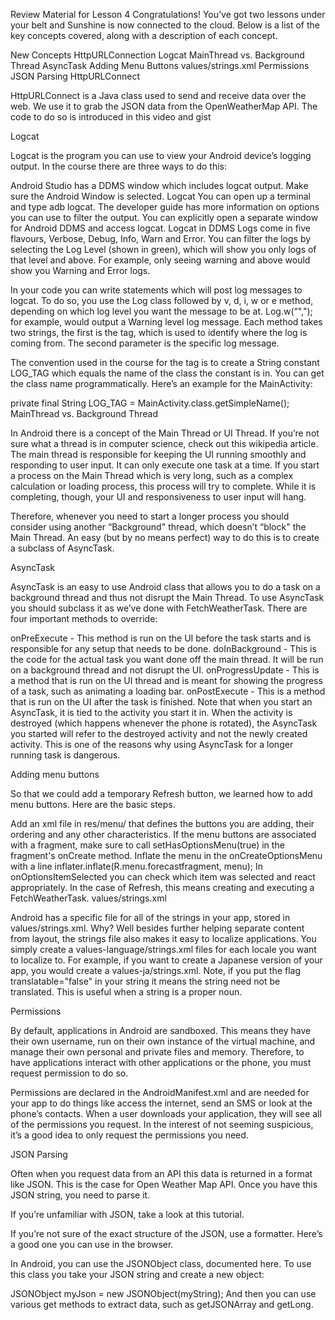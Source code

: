 Review Material for Lesson 4
Congratulations! You’ve got two lessons under your belt and Sunshine is now connected to the cloud. Below is a list of the key concepts covered, along with a description of each concept.

New Concepts
HttpURLConnection
Logcat
MainThread vs. Background Thread
AsyncTask
Adding Menu Buttons
values/strings.xml
Permissions
JSON Parsing
HttpURLConnect

HttpURLConnect is a Java class used to send and receive data over the web. We use it to grab the JSON data from the OpenWeatherMap API. The code to do so is introduced in this video and gist

Logcat

Logcat is the program you can use to view your Android device’s logging output. In the course there are three ways to do this:

Android Studio has a DDMS window which includes logcat output. Make sure the Android Window is selected. Logcat
You can open up a terminal and type adb logcat. The developer guide has more information on options you can use to filter the output.
You can explicitly open a separate window for Android DDMS and access logcat. Logcat in DDMS
Logs come in five flavours, Verbose, Debug, Info, Warn and Error. You can filter the logs by selecting the Log Level (shown in green), which will show you only logs of that level and above. For example, only seeing warning and above would show you Warning and Error logs.

In your code you can write statements which will post log messages to logcat. To do so, you use the Log class followed by v, d, i, w or e method, depending on which log level you want the message to be at. Log.w(“","); for example, would output a Warning level log message. Each method takes two strings, the first is the tag, which is used to identify where the log is coming from. The second parameter is the specific log message.

The convention used in the course for the tag is to create a String constant LOG_TAG which equals the name of the class the constant is in. You can get the class name programmatically. Here’s an example for the MainActivity:

private final String LOG_TAG = MainActivity.class.getSimpleName();
MainThread vs. Background Thread

In Android there is a concept of the Main Thread or UI Thread. If you’re not sure what a thread is in computer science, check out this wikipedia article. The main thread is responsible for keeping the UI running smoothly and responding to user input. It can only execute one task at a time. If you start a process on the Main Thread which is very long, such as a complex calculation or loading process, this process will try to complete. While it is completing, though, your UI and responsiveness to user input will hang.

Therefore, whenever you need to start a longer process you should consider using another “Background" thread, which doesn’t “block" the Main Thread. An easy (but by no means perfect) way to do this is to create a subclass of AsyncTask.

AsyncTask

AsyncTask is an easy to use Android class that allows you to do a task on a background thread and thus not disrupt the Main Thread. To use AsyncTask you should subclass it as we’ve done with FetchWeatherTask. There are four important methods to override:

onPreExecute - This method is run on the UI before the task starts and is responsible for any setup that needs to be done.
doInBackground - This is the code for the actual task you want done off the main thread. It will be run on a background thread and not disrupt the UI.
onProgressUpdate - This is a method that is run on the UI thread and is meant for showing the progress of a task, such as animating a loading bar.
onPostExecute - This is a method that is run on the UI after the task is finished.
Note that when you start an AsyncTask, it is tied to the activity you start it in. When the activity is destroyed (which happens whenever the phone is rotated), the AsyncTask you started will refer to the destroyed activity and not the newly created activity. This is one of the reasons why using AsyncTask for a longer running task is dangerous.

Adding menu buttons

So that we could add a temporary Refresh button, we learned how to add menu buttons. Here are the basic steps.

Add an xml file in res/menu/ that defines the buttons you are adding, their ordering and any other characteristics.
If the menu buttons are associated with a fragment, make sure to call setHasOptionsMenu(true) in the fragment's onCreate method.
Inflate the menu in the onCreateOptionsMenu with a line inflater.inflate(R.menu.forecastfragment, menu);
In onOptionsItemSelected you can check which item was selected and react appropriately. In the case of Refresh, this means creating and executing a FetchWeatherTask.
values/strings.xml

Android has a specific file for all of the strings in your app, stored in values/strings.xml. Why? Well besides further helping separate content from layout, the strings file also makes it easy to localize applications. You simply create a values-language/strings.xml files for each locale you want to localize to. For example, if you want to create a Japanese version of your app, you would create a values-ja/strings.xml. Note, if you put the flag translatable="false" in your string it means the string need not be translated. This is useful when a string is a proper noun.

Permissions

By default, applications in Android are sandboxed. This means they have their own username, run on their own instance of the virtual machine, and manage their own personal and private files and memory. Therefore, to have applications interact with other applications or the phone, you must request permission to do so.

Permissions are declared in the AndroidManifest.xml and are needed for your app to do things like access the internet, send an SMS or look at the phone’s contacts. When a user downloads your application, they will see all of the permissions you request. In the interest of not seeming suspicious, it’s a good idea to only request the permissions you need.

JSON Parsing

Often when you request data from an API this data is returned in a format like JSON. This is the case for Open Weather Map API. Once you have this JSON string, you need to parse it.

If you’re unfamiliar with JSON, take a look at this tutorial.

If you’re not sure of the exact structure of the JSON, use a formatter. Here’s a good one you can use in the browser.

In Android, you can use the JSONObject class, documented here. To use this class you take your JSON string and create a new object:

JSONObject myJson = new JSONObject(myString);
And then you can use various get methods to extract data, such as getJSONArray and getLong.
